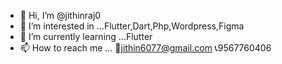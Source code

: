 - 👋 Hi, I’m @jithinraj0
- 👀 I’m interested in ...Flutter,Dart,Php,Wordpress,Figma
- 🌱 I’m currently learning ...Flutter
- 📫 How to reach me ... 📧jithin6077@gmail.com
                          📞9567760406


<!---
jithinraj0/jithinraj0 is a ✨ special ✨ repository because its `README.md` (this file) appears on your GitHub profile.
You can click the Preview link to take a look at your changes.
--->
